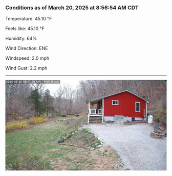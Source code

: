 ### Conditions as of March 20, 2025 at 8:56:54 AM CDT 

Temperature: 45.10 &deg;F

Feels like: 45.10 &deg;F

Humidity: 64%

Wind Direction: ENE

Windspeed: 2.0 mph

Wind Gust: 2.2 mph

---

<img src="./images/latest.jpeg"/>

